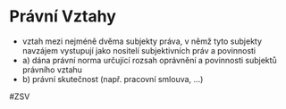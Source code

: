 # Právní Vztahy

- vztah mezi nejméně dvěma subjekty práva, v němž tyto subjekty navzájem vystupují jako nositelí subjektivních práv a povinnosti
- a) dána právní norma určující rozsah oprávnění a povinnosti subjektů právního vztahu
- b) právní skutečnost (např. pracovní smlouva, ...)

#ZSV 
